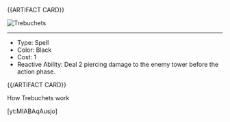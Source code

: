 <!-- ======================================

How to Contribute: https://ggs.wiki/r/howto

Artifact-specific info: https://github.com/GGS-ORG/artifact/blob/master/README.md

====================================== -->


{{ARTIFACT CARD}}

<!-- Card image goes here. -->

![Trebuchets](https://i.imgur.com/g1ohxpu.jpg)

---

<!-- Card description goes here. -->

* Type: Spell
* Color: Black
* Cost: 1
* Reactive Ability: Deal 2 piercing damage to the enemy tower before the action phase.

{{/ARTIFACT CARD}}

How Trebuchets work

[yt:MIABAqAusjo]
